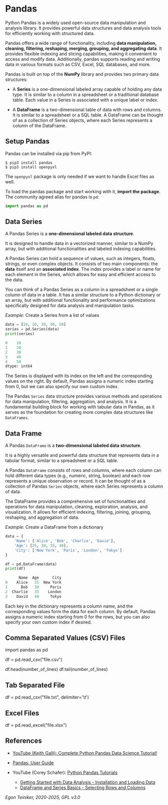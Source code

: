 # Pandas

Python Pandas is a widely used open-source data manipulation and analysis library. It provides powerful data structures and data analysis tools for efficiently working with structured data. 

Pandas offers a wide range of functionality, including **data manipulation, cleaning, filtering, reshaping, merging, grouping, and aggregating data**. 
It provides flexible indexing and slicing capabilities, making it convenient to access and modify data. Additionally, pandas supports reading and writing data in various formats such as CSV, Excel, SQL databases, and more.

Pandas is built on top of the **NumPy** library and provides two primary data structures: 

* A **Series** is a one-dimensional labeled array capable of holding any data type. It is similar to a column in a spreadsheet or a traditional database table. Each value in a Series is associated with a unique label or index.

* A **DataFrame** is a two-dimensional table of data with rows and columns. It is similar to a spreadsheet or a SQL table. A DataFrame can be thought of as a collection of Series objects, where each Series represents a column of the DataFrame.

## Setup Pandas

Pandas can be installed via pip from PyPI:

```
$ pip3 install pandas
$ pip3 install openpyxl
```
The `openpyxl` package is only needed if we want to handle Excel files as well.

To load the pandas package and start working with it, **import the package**. 
The community agreed alias for pandas is `pd`:

```Python
import pandas as pd
```

## Data Series

A Pandas Series is a **one-dimensional labeled data structure**. 

It is designed to handle data in a vectorized manner, similar to a NumPy array, but with additional functionalities and labeled indexing capabilities.

A Pandas Series can hold a sequence of values, such as integers, floats, strings, or even complex objects. 
It consists of two main components: the **data** itself and an **associated index**. 
The index provides a label or name for each element in the Series, which allows for easy and efficient access to the data.

You can think of a Pandas Series as a column in a spreadsheet or a single column of data in a table. 
It has a similar structure to a Python dictionary or an array, but with additional functionality and performance optimizations specifically designed for data analysis and manipulation tasks.

_Example:_ Create a Series from a list of values

```Python
data = [10, 20, 30, 40, 50]
series = pd.Series(data)
print(series)

0    10
1    20
2    30
3    40
4    50
dtype: int64
```
The Series is displayed with its index on the left and the corresponding values on the right. 
By default, Pandas assigns a numeric index starting from 0, but we can also specify our own custom 
index.

The Pandas `Series` data structure provides various methods and operations for data manipulation, filtering, aggregation, and analysis. 
It is a fundamental building block for working with tabular data in Pandas, as it serves as the foundation 
for creating more complex data structures like `DataFrames`.


## Data Frame
A Pandas `DataFrame` is a **two-dimensional labeled data structure**. 

It is a highly versatile and powerful data structure that represents data in a tabular format, 
similar to a spreadsheet or a SQL table.

A Pandas `DataFrame` consists of rows and columns, where each column can hold different data types 
(e.g., numeric, string, boolean) and each row represents a unique observation or record. 
It can be thought of as a collection of Pandas `Series` objects, where each Series represents a column of data.

The DataFrame provides a comprehensive set of functionalities and operations for data manipulation, cleaning, exploration, analysis, and visualization. It allows for efficient indexing, filtering, joining, grouping, reshaping, and aggregation of data.

_Example:_ Create a DataFrame from a dictionary

```Python
data = {
    'Name': ['Alice', 'Bob', 'Charlie', 'David'],
    'Age': [25, 30, 35, 40],
    'City': ['New York', 'Paris', 'London', 'Tokyo']
}

df = pd.DataFrame(data)
print(df)

      Name  Age      City
0    Alice   25  New York
1      Bob   30     Paris
2  Charlie   35    London
3    David   40     Tokyo
```

Each key in the dictionary represents a column name, and the corresponding values form the data for each column. 
By default, Pandas assigns a numeric index starting from 0 for the rows, but you can also specify your own custom index if desired.



## Comma Separated Values (CSV) Files 

import pandas as pd

df = pd.read_csv("file.csv")

df.head(number_of_lines)
df.tail(number_of_lines)


## Tab Separated File

df = pd.read_csv("file.txt", delimiter='\t')



## Excel Files 

df = pd.read_excel("file.xlsx")


## References
* [YouTube (Keith Galli): Complete Python Pandas Data Science Tutorial!](https://youtu.be/vmEHCJofslg)

* [Pandas: User Guide](https://pandas.pydata.org/docs/user_guide/index.html)

* YouTube (Corey Schafer): [Python Pandas Tutorials](https://youtube.com/playlist?list=PL-osiE80TeTsWmV9i9c58mdDCSskIFdDS&si=_O8qdsRy8o261vXV)
    * [Getting Started with Data Analysis - Installation and Loading Data](https://youtu.be/ZyhVh-qRZPA)
    * [DataFrame and Series Basics - Selecting Rows and Columns](https://youtu.be/zmdjNSmRXF4)

*Egon Teiniker, 2020-2025, GPL v3.0*


